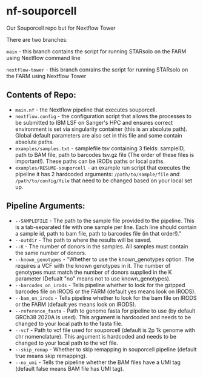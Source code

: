 # nf-souporcell
Our Souporcell repo but for Nextflow Tower

There are two branches:

`main` - this branch contains the script for running STARsolo on the FARM using Nextflow command line

`nextflow-tower` - this branch conrains the script for running STARsolo on the FARM using Nextflow Tower

## Contents of Repo:
* `main.nf` - the Nextflow pipeline that executes souporcell.
* `nextflow.config` - the configuration script that allows the processes to be submitted to IBM LSF on Sanger's HPC and ensures correct environment is set via singularity container (this is an absolute path). Global default parameters are also set in this file and some contain absolute paths.
* `examples/samples.txt` - samplefile tsv containing 3 fields: sampleID, path to BAM file, path to barcodes tsv.gz file (The order of these files is important!). These paths can be IRODs paths or local paths.
* `examples/RESUME-souporcell` - an example run script that executes the pipeline it has 2 hardcoded arguments: `/path/to/sample/file` and `/path/to/config/file` that need to be changed based on your local set up.

## Pipeline Arguments:
* `--SAMPLEFILE` - The path to the sample file provided to the pipeline. This is a tab-separated file with one sample per line. Each line should contain a sample id, path to bam file, path to barcodes file (in that order!)."
* `--outdir` - The path to where the results will be saved.
* `--K` - The number of donors in the samples. All samples must contain the same number of donors.
* `--known_genotypes` - "Whether to use the known_genotypes option. The requires a VCF with the known genotypes in it. The number of genotypes must match the number of donors supplied in the K parameter (Defualt "no" means not to use known_genotypes).
* `--barcodes_on_irods` - Tells pipeline whether to look for the gzipped barcodes file on IRODS or the FARM (default yes means look on IRODS).
* `--bam_on_irods` - Tells pipeline whether to look for the bam file on IRODS or the FARM (default yes means look on IRODS).
* `--reference_fasta` - Path to  genome fasta for pipeline to use (by default GRCh38 2020A is used). This argument is hardcoded and needs to be changed to your local path to the fasta file. 
* `--vcf` - Path to vcf file used for souporcell (default is 2p 1k genome with chr nomenclature). This argument is hardcoded and needs to be changed to your local path to the vcf file.
* `--skip_remap` - Whether to skip remapping in souporcell pipeline (default true means skip remapping).
* `--no_umi` - Tells the pipeline whether the BAM files have a UMI tag (default false means BAM file has UMI tag).
